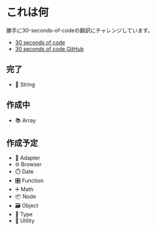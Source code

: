 # これは何

勝手に30-seconds-of-codeの翻訳にチャレンジしています。

+ [30 seconds of code](https://30secondsofcode.org/)
+ [30 seconds of code GitHub](https://github.com/30-seconds/30-seconds-of-code/)

## 完了

+ 📜 String

## 作成中

+ 📚 Array

## 作成予定

+ 🔌 Adapter
+ 🌐 Browser
+ ⏱️ Date
+ 🎛️ Function
+ ➗ Math
+ 📦 Node
+ 🗃️ Object
+ 📃 Type
+ 🔧 Utility
